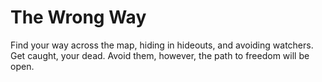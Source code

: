# The Wrong Way
Find your way across the map, hiding in hideouts, and avoiding watchers. Get caught, your dead. Avoid them, however, the path to freedom will be open.
